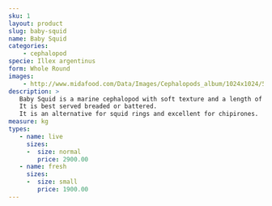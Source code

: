 ```yaml
---
sku: 1
layout: product
slug: baby-squid
name: Baby Squid
categories:
    - cephalopod
specie: Illex argentinus
form: Whole Round
images:
    - http://www.midafood.com/Data/Images/Cephalopods_album/1024x1024/54acdb77e60ec196.jpg
description: >
   Baby Squid is a marine cephalopod with soft texture and a length of about 3-7 inches.
   It is best served breaded or battered.
   It is an alternative for squid rings and excellent for chipirones.
measure: kg
types:
   - name: live
     sizes:
     -  size: normal
        price: 2900.00
   - name: fresh
     sizes:
     -  size: small
        price: 1900.00
---
```


